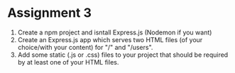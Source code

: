 # Assignment 3

1. Create a npm project and isntall Express.js (Nodemon if you want)
2. Create an Express.js app which serves two HTML files (of your choice/with your content) for "/" and "/users".
3. Add some static (.js or .css) files to your project that should be required by at least one of your HTML files.
